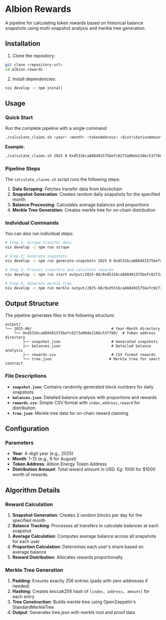 # Albion Rewards

A pipeline for calculating token rewards based on historical balance snapshots using multi-snapshot analysis and merkle tree generation.

## Installation

1. Clone the repository:
```bash
git clone <repository-url>
cd albion.rewards
```

2. Install dependencies:
```bash
nix develop -c npm install
```

## Usage

### Quick Start

Run the complete pipeline with a single command:

```bash
./calculate_claims.sh <year> <month> <tokenAddress> <distributionAmount>
```

**Example:**
```bash
./calculate_claims.sh 2025 8 0xd5316ca888491575befc0273a00de2186c53f760 1000000
```

### Pipeline Steps

The `calculate_claims.sh` script runs the following steps:

1. **Data Scraping**: Fetches transfer data from blockchain
2. **Snapshot Generation**: Creates random daily snapshots for the specified month
3. **Balance Processing**: Calculates average balances and proportions
4. **Merkle Tree Generation**: Creates merkle tree for on-chain distribution

### Individual Commands

You can also run individual steps:

```bash
# Step 1: Scrape transfer data
nix develop -c npm run scrape

# Step 2: Generate snapshots
nix develop -c npm run generate-snapshots 2025 8 0xd5316ca888491575befc0273a00de2186c53f760

# Step 3: Process transfers and calculate rewards
nix develop -c npm run start output/2025-08/0xd5316ca888491575befc0273a00de2186c53f760/snapshot.json 0xd5316ca888491575befc0273a00de2186c53f760 1000000

# Step 4: Generate merkle tree
nix develop -c npm run merkle output/2025-08/0xd5316ca888491575befc0273a00de2186c53f760/rewards.csv
```

## Output Structure

The pipeline generates files in the following structure:

```
output/
└── 2025-08/                                    # Year-Month directory
    └── 0xd5316ca888491575befc0273a00de2186c53f760/  # Token address directory
        ├── snapshot.json                       # Generated snapshots
        ├── balances.json                       # Detailed balance analysis
        ├── rewards.csv                         # CSV format rewards
        └── tree.json                          # Merkle tree for smart contract
```

### File Descriptions

- **`snapshot.json`**: Contains randomly generated block numbers for daily snapshots
- **`balances.json`**: Detailed balance analysis with proportions and rewards
- **`rewards.csv`**: Simple CSV format with `index,address,reward` for distribution
- **`tree.json`**: Merkle tree data for on-chain reward claiming

## Configuration

### Parameters

- **Year**: 4-digit year (e.g., 2025)
- **Month**: 1-12 (e.g., 8 for August)
- **Token Address**: Albion Energy Token Address
- **Distribution Amount**: Total reward amount in USD. Eg: 1000 for $1000 worth of rewards.

## Algorithm Details

### Reward Calculation

1. **Snapshot Generation**: Creates 2 random blocks per day for the specified month
2. **Balance Tracking**: Processes all transfers to calculate balances at each snapshot
3. **Average Calculation**: Computes average balance across all snapshots for each user
4. **Proportion Calculation**: Determines each user's share based on average balance
5. **Reward Distribution**: Allocates rewards proportionally

### Merkle Tree Generation

1. **Padding**: Ensures exactly 256 entries (pads with zero addresses if needed)
2. **Hashing**: Creates keccak256 hash of `[index, address, amount]` for each entry
3. **Tree Construction**: Builds merkle tree using OpenZeppelin's StandardMerkleTree
4. **Output**: Generates tree.json with merkle root and proof data
